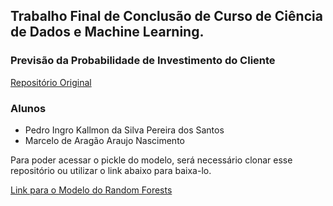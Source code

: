 ## Trabalho Final de Conclusão de Curso de Ciência de Dados e Machine Learning.
### Previsão da Probabilidade de Investimento do Cliente
[Repositório Original](https://github.com/PedroIngro/tcc_pi_ma_prob_investimento_bancario)

### Alunos
* Pedro Ingro Kallmon da Silva Pereira dos Santos
* Marcelo de Aragão Araujo Nascimento

Para poder acessar o pickle do modelo, será necessário clonar esse repositório ou utilizar o link abaixo para baixa-lo.

[Link para o Modelo do Random Forests](https://drive.google.com/file/d/1B0KQGpw0UbNunT-diYxmwQ5VJMii0n0v/view?usp=sharing)

